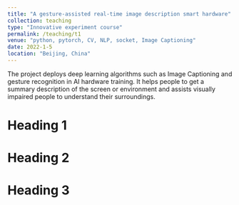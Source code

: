 ```yaml
---
title: "A gesture-assisted real-time image description smart hardware"
collection: teaching
type: "Innovative experiment course"
permalink: /teaching/t1
venue: "python, pytorch, CV, NLP, socket, Image Captioning"
date: 2022-1-5
location: "Beijing, China"
---
```


The project deploys deep learning algorithms such as Image Captioning and gesture recognition in AI hardware training. It helps people to get a summary description of the screen or environment and assists visually impaired people to understand their surroundings.

Heading 1
======

Heading 2
======

Heading 3
======